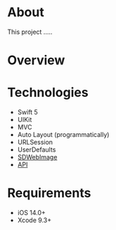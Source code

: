 # About

This project .....







# Overview










# Technologies
  * Swift 5
  * UIKit
  * MVC
  * Auto Layout (programmatically)
  * URLSession
  * UserDefaults
  * <a href="https://github.com/SDWebImage/SDWebImage">SDWebImage</a>
  * <a href="https://unsplash.com/documentation">API</a>








# Requirements
  * iOS 14.0+
  * Xcode 9.3+
